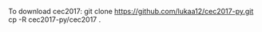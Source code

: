 To download cec2017:
git clone https://github.com/lukaa12/cec2017-py.git
cp -R cec2017-py/cec2017 .
